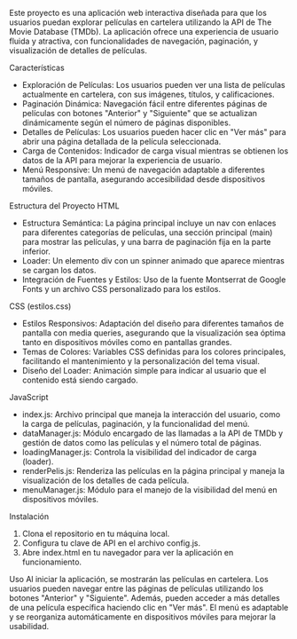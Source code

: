 Este proyecto es una aplicación web interactiva diseñada para que los usuarios puedan explorar películas en cartelera utilizando la API de The Movie Database (TMDb). La aplicación ofrece una experiencia de usuario fluida y atractiva, con funcionalidades de navegación, paginación, y visualización de detalles de películas.

Características
- Exploración de Películas: Los usuarios pueden ver una lista de películas actualmente en cartelera, con sus imágenes, títulos, y calificaciones.
- Paginación Dinámica: Navegación fácil entre diferentes páginas de películas con botones "Anterior" y "Siguiente" que se actualizan dinámicamente según el número de páginas disponibles.
- Detalles de Películas: Los usuarios pueden hacer clic en "Ver más" para abrir una página detallada de la película seleccionada.
- Carga de Contenidos: Indicador de carga visual mientras se obtienen los datos de la API para mejorar la experiencia de usuario.
- Menú Responsive: Un menú de navegación adaptable a diferentes tamaños de pantalla, asegurando accesibilidad desde dispositivos móviles.

Estructura del Proyecto
HTML
- Estructura Semántica: La página principal incluye un nav con enlaces para diferentes categorías de películas, una sección principal (main) para mostrar las películas, y una barra de paginación fija en la parte inferior.
- Loader: Un elemento div con un spinner animado que aparece mientras se cargan los datos.
- Integración de Fuentes y Estilos: Uso de la fuente Montserrat de Google Fonts y un archivo CSS personalizado para los estilos.

CSS (estilos.css)
- Estilos Responsivos: Adaptación del diseño para diferentes tamaños de pantalla con media queries, asegurando que la visualización sea óptima tanto en dispositivos móviles como en pantallas grandes.
- Temas de Colores: Variables CSS definidas para los colores principales, facilitando el mantenimiento y la personalización del tema visual.
- Diseño del Loader: Animación simple para indicar al usuario que el contenido está siendo cargado.

JavaScript
- index.js: Archivo principal que maneja la interacción del usuario, como la carga de películas, paginación, y la funcionalidad del menú.
- dataManager.js: Módulo encargado de las llamadas a la API de TMDb y gestión de datos como las películas y el número total de páginas.
- loadingManager.js: Controla la visibilidad del indicador de carga (loader).
- renderPelis.js: Renderiza las películas en la página principal y maneja la visualización de los detalles de cada película.
- menuManager.js: Módulo para el manejo de la visibilidad del menú en dispositivos móviles.

Instalación
1. Clona el repositorio en tu máquina local.
2. Configura tu clave de API en el archivo config.js.
3. Abre index.html en tu navegador para ver la aplicación en funcionamiento.

Uso
Al iniciar la aplicación, se mostrarán las películas en cartelera. Los usuarios pueden navegar entre las páginas de películas utilizando los botones "Anterior" y "Siguiente". Además, pueden acceder a más detalles de una película específica haciendo clic en "Ver más". El menú es adaptable y se reorganiza automáticamente en dispositivos móviles para mejorar la usabilidad.
